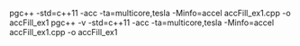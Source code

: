  pgc++ -std=c++11 -acc -ta=multicore,tesla -Minfo=accel accFill_ex1.cpp -o accFill_ex1
 pgc++ -v -std=c++11 -acc -ta=multicore,tesla -Minfo=accel accFill_ex1.cpp -o accFill_ex1